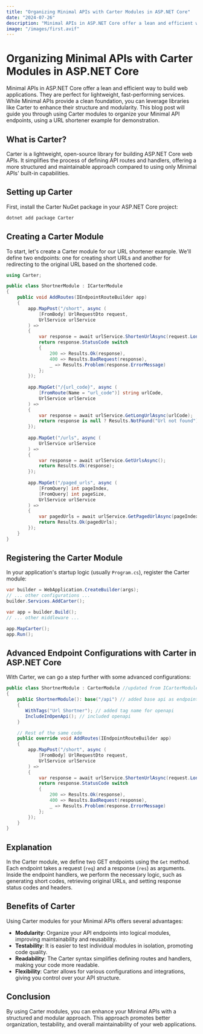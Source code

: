 ```yaml
---
title: "Organizing Minimal APIs with Carter Modules in ASP.NET Core"
date: "2024-07-26"
description: "Minimal APIs in ASP.NET Core offer a lean and efficient way to build web applications. They are perfect for lightweight, fast-performing services. While Minimal APIs provide a clean foundation, you can leverage libraries like Carter to enhance their structure and modularity."
image: "/images/first.avif"
---
```


# Organizing Minimal APIs with Carter Modules in ASP.NET Core

Minimal APIs in ASP.NET Core offer a lean and efficient way to build web applications. They are perfect for lightweight, fast-performing services. While Minimal APIs provide a clean foundation, you can leverage libraries like Carter to enhance their structure and modularity. This blog post will guide you through using Carter modules to organize your Minimal API endpoints, using a URL shortener example for demonstration.

## What is Carter?

Carter is a lightweight, open-source library for building ASP.NET Core web APIs. It simplifies the process of defining API routes and handlers, offering a more structured and maintainable approach compared to using only Minimal APIs' built-in capabilities.

## Setting up Carter

First, install the Carter NuGet package in your ASP.NET Core project:

```bash
dotnet add package Carter
```

## Creating a Carter Module

To start, let's create a Carter module for our URL shortener example. We'll define two endpoints: one for creating short URLs and another for redirecting to the original URL based on the shortened code.

```csharp
using Carter;

public class ShortnerModule : ICarterModule
{
    public void AddRoutes(IEndpointRouteBuilder app)
    {
        app.MapPost("/short", async (
            [FromBody] UrlRequestDto request,
            UrlService urlService
        ) =>
        {
            var response = await urlService.ShortenUrlAsync(request.LongUrl);
            return response.StatusCode switch
            {
                200 => Results.Ok(response),
                400 => Results.BadRequest(response),
                _ => Results.Problem(response.ErrorMessage)
            };
        });
        
        app.MapGet("/{url_code}", async (
            [FromRoute(Name = "url_code")] string urlCode,
            UrlService urlService
        ) =>
        {
            var response = await urlService.GetLongUrlAsync(urlCode);
            return response is null ? Results.NotFound("Url not found") : Results.Redirect(response);
        });
        
        app.MapGet("/urls", async (
            UrlService urlService
        ) =>
        {
            var response = await urlService.GetUrlsAsync();
            return Results.Ok(response);
        });
        
        app.MapGet("/paged_urls", async (
            [FromQuery] int pageIndex,
            [FromQuery] int pageSize,
            UrlService urlService
        ) =>
        {
            var pagedUrls = await urlService.GetPagedUrlAsync(pageIndex, pageSize);
            return Results.Ok(pagedUrls);
        });
    }
}
```

## Registering the Carter Module

In your application's startup logic (usually `Program.cs`), register the Carter module:

```csharp
var builder = WebApplication.CreateBuilder(args);
// ... other configurations ...
builder.Services.AddCarter();

var app = builder.Build();
// ... other middleware ...

app.MapCarter(); 
app.Run();
```

## Advanced Endpoint Configurations with Carter in ASP.NET Core

With Carter, we can go a step further with some advanced configurations:

```csharp
public class ShortnerModule : CarterModule //updated from ICarterModule to CarterModule
{
    public ShortnerModule(): base("/api") // added base api as endpoint prefix
    {
       WithTags("Url Shortner"); // added tag name for openapi
       IncludeInOpenApi(); // included openapi
    }

    // Rest of the same code
    public override void AddRoutes(IEndpointRouteBuilder app)
    {
        app.MapPost("/short", async (
            [FromBody] UrlRequestDto request,
            UrlService urlService
        ) =>
        {
            var response = await urlService.ShortenUrlAsync(request.LongUrl);
            return response.StatusCode switch
            {
                200 => Results.Ok(response),
                400 => Results.BadRequest(response),
                _ => Results.Problem(response.ErrorMessage)
            };
        });
    }
}
```

## Explanation

In the Carter module, we define two GET endpoints using the `Get` method. Each endpoint takes a request (`req`) and a response (`res`) as arguments. Inside the endpoint handlers, we perform the necessary logic, such as generating short codes, retrieving original URLs, and setting response status codes and headers.

## Benefits of Carter

Using Carter modules for your Minimal APIs offers several advantages:

- **Modularity**: Organize your API endpoints into logical modules, improving maintainability and reusability.
- **Testability**: It is easier to test individual modules in isolation, promoting code quality.
- **Readability**: The Carter syntax simplifies defining routes and handlers, making your code more readable.
- **Flexibility**: Carter allows for various configurations and integrations, giving you control over your API structure.

## Conclusion

By using Carter modules, you can enhance your Minimal APIs with a structured and modular approach. This approach promotes better organization, testability, and overall maintainability of your web applications.